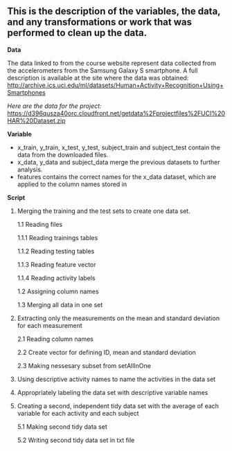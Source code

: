 ## This is the description of the variables, the data, and any transformations or work that was performed to clean up the data.

**Data**

The data linked to from the course website represent data collected from the accelerometers from the Samsung Galaxy S smartphone. A full description is available at the site where the data was obtained:
http://archive.ics.uci.edu/ml/datasets/Human+Activity+Recognition+Using+Smartphones

*Here are the data for the project:*
https://d396qusza40orc.cloudfront.net/getdata%2Fprojectfiles%2FUCI%20HAR%20Dataset.zip

**Variable**
* x_train, y_train, x_test, y_test, subject_train and subject_test contain the data from the downloaded files.
* x_data, y_data and subject_data merge the previous datasets to further analysis.
* features contains the correct names for the x_data dataset, which are applied to the column names stored in

**Script**
1. Merging the training and the test sets to create one data set.
  
    1.1 Reading files
    
    1.1.1 Reading trainings tables
    
    1.1.2 Reading testing tables
    
    1.1.3 Reading feature vector
    
    1.1.4 Reading activity labels
  
    1.2 Assigning column names
  
    1.3 Merging all data in one set

2. Extracting only the measurements on the mean and standard deviation for each measurement
  
    2.1 Reading column names
    
    2.2 Create vector for defining ID, mean and standard deviation
    
    2.3 Making nessesary subset from setAllInOne

3. Using descriptive activity names to name the activities in the data set

4. Appropriately labeling the data set with descriptive variable names

5. Creating a second, independent tidy data set with the average of each variable for each activity and each subject
  
    5.1 Making second tidy data set
    
    5.2 Writing second tidy data set in txt file
  
